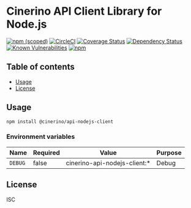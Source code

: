 # Cinerino API Client Library for Node.js

[![npm (scoped)](https://img.shields.io/npm/v/@cinerino/api-nodejs-client.svg)](https://www.npmjs.com/package/@cinerino/api-nodejs-client)
[![CircleCI](https://circleci.com/gh/cinerino/api-nodejs-client.svg?style=svg)](https://circleci.com/gh/cinerino/api-nodejs-client)
[![Coverage Status](https://coveralls.io/repos/github/cinerino/api-nodejs-client/badge.svg?branch=master)](https://coveralls.io/github/cinerino/api-nodejs-client?branch=master)
[![Dependency Status](https://img.shields.io/david/cinerino/api-nodejs-client.svg)](https://david-dm.org/cinerino/api-nodejs-client)
[![Known Vulnerabilities](https://snyk.io/test/github/cinerino/api-nodejs-client/badge.svg?targetFile=package.json)](https://snyk.io/test/github/cinerino/api-nodejs-client?targetFile=package.json)
[![npm](https://img.shields.io/npm/dm/@cinerino/api-nodejs-client.svg)](https://nodei.co/npm/@cinerino/api-nodejs-client/)

## Table of contents

* [Usage](#usage)
* [License](#license)

## Usage

```shell
npm install @cinerino/api-nodejs-client
```

### Environment variables

| Name    | Required | Value                        | Purpose |
|---------|----------|------------------------------|---------|
| `DEBUG` | false    | cinerino-api-nodejs-client:* | Debug   |

## License

ISC
